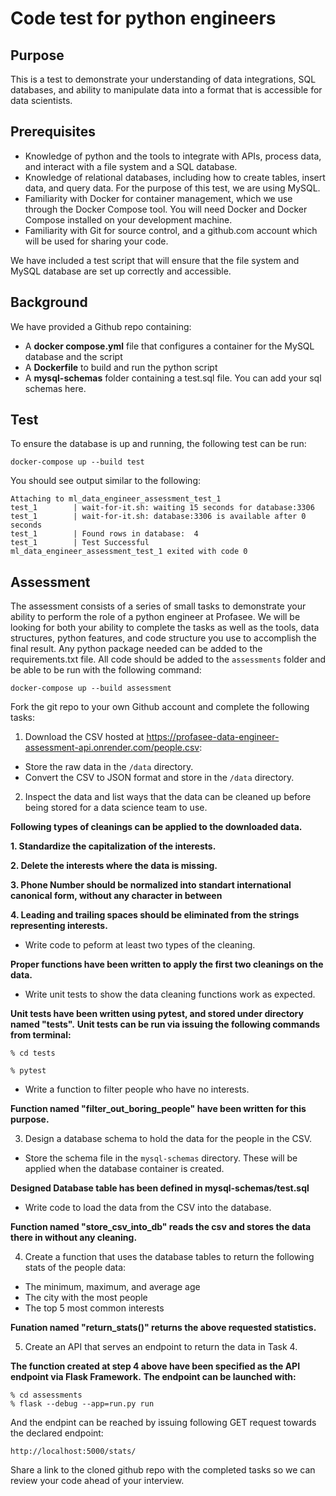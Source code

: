 # Code test for python engineers

## Purpose

This is a test to demonstrate your understanding of data integrations, SQL databases, and ability to manipulate data into a format that is accessible for data scientists.

## Prerequisites

- Knowledge of python and the tools to integrate with APIs, process data, and interact with a file system and a SQL database.
- Knowledge of relational databases, including how to create tables, insert data, and query data. For the purpose of this test, we are using MySQL.
- Familiarity with Docker for container management, which we use through the Docker Compose tool. You will need Docker and Docker Compose installed on your development machine.
- Familiarity with Git for source control, and a github.com account which will be used for sharing your code.

We have included a test script that will ensure that the file system and MySQL database are set up correctly and accessible.

## Background

We have provided a Github repo containing:

- A **docker compose.yml** file that configures a container for the MySQL database and the script
- A **Dockerfile** to build and run the python script
- A **mysql-schemas** folder containing a test.sql file. You can add your sql schemas here.

## Test

To ensure the database is up and running, the following test can be run:

```
docker-compose up --build test
```

You should see output similar to the following:

```
Attaching to ml_data_engineer_assessment_test_1
test_1        | wait-for-it.sh: waiting 15 seconds for database:3306
test_1        | wait-for-it.sh: database:3306 is available after 0 seconds
test_1        | Found rows in database:  4
test_1        | Test Successful
ml_data_engineer_assessment_test_1 exited with code 0
```

## Assessment

The assessment consists of a series of small tasks to demonstrate your ability to perform the role of a python engineer at Profasee. We will be looking for both your ability to complete the tasks as well as the tools, data structures, python features, and code structure you use to accomplish the final result. Any python package needed can be added to the requirements.txt file. All code should be added to the `assessments` folder and be able to be run with the following command:
```
docker-compose up --build assessment
```

Fork the git repo to your own Github account and complete the following tasks:

1. Download the CSV hosted at https://profasee-data-engineer-assessment-api.onrender.com/people.csv:
* Store the raw data in the `/data` directory.
* Convert the CSV to JSON format and store in the `/data` directory.
2. Inspect the data and list ways that the data can be cleaned up before being stored for a data science team to use.

**Following types of cleanings can be applied to the downloaded data.**

**1. Standardize the capitalization of the interests.**

**2. Delete the interests where the data is missing.**

**3. Phone Number should be normalized into standart international canonical form, without any character in between** 

**4. Leading and trailing spaces should be eliminated from the strings representing interests.**

* Write code to peform at least two types of the cleaning.

**Proper functions have been written to apply the first two cleanings on the data.**

* Write unit tests to show the data cleaning functions work as expected.

**Unit tests have been written using pytest, and stored under directory named "tests".**
**Unit tests can be run via issuing the following commands from terminal:**

    % cd tests

    % pytest

* Write a function to filter people who have no interests.

**Function named "filter_out_boring_people" have been written for this purpose.**

3. Design a database schema to hold the data for the people in the CSV.
* Store the schema file in the `mysql-schemas` directory. These will be applied when the database container is created.

**Designed Database table has been defined in mysql-schemas/test.sql**

* Write code to load the data from the CSV into the database.

**Function named "store_csv_into_db" reads the csv and stores the data there in without any cleaning.**

4. Create a function that uses the database tables to return the following stats of the people data:
* The minimum, maximum, and average age
* The city with the most people
* The top 5 most common interests

**Funation named "return_stats()" returns the above requested statistics.**

5. Create an API that serves an endpoint to return the data in Task 4.

**The function created at step 4 above have been specified as the API endpoint via Flask Framework.**
**The endpoint can be launched with:**

    % cd assessments
    % flask --debug --app=run.py run

And the endpint can be reached by issuing following GET request towards the declared endpoint:

    http://localhost:5000/stats/

Share a link to the cloned github repo with the completed tasks so we can review your code ahead of your interview.
